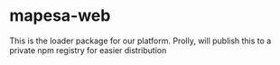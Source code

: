 # mapesa-web

This is the loader package for our platform. Prolly, will publish this to a private npm registry for easier distribution
